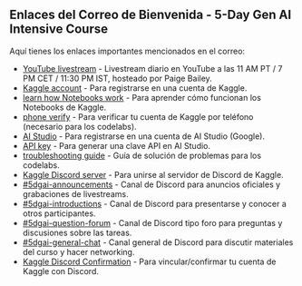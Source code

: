## Enlaces del Correo de Bienvenida - 5-Day Gen AI Intensive Course

Aquí tienes los enlaces importantes mencionados en el correo:

* [YouTube livestream](https://notifications.googleapis.com/email/redirect?t=AFG8qyX8kGCpAkYZq_fd7sim8jtaRj2xP1kyH68ElLc-khhMXuIuO42isqpKD0xT6IgKS8uWxeHmmcT_xwc50w9SF7SrjVN71A_90xjarSDPHnz0SECKH-xD-TxzFdl9bpUzXRI96VvJLItWkRbHaLY-0wPEfwPTfTznZIeqPcK2wHubMVxTrASbZGKAr8jYc0lqXE2RwgK-4jLqGws_EN-SOzp7ZrbgwRMqTPi5IICGdWc2_tlp-SsmK9kgedfRZZF9_g&r=eJzLKCkpKLbS1y8vL9erzC8tKU1K1UvOz9V3yE5MT89JBQC8ZAuz&s=ALHZ2r6u5fx6Nky5eTuczUjPR0P1) - Livestream diario en YouTube a las 11 AM PT / 7 PM CET / 11:30 PM IST, hosteado por Paige Bailey.
* [Kaggle account](https://notifications.googleapis.com/email/redirect?t=AFG8qyV48DbutPzMm938-FsIH_HyJhWiox7vV8GZqatVD1jp0z1T9GFyN2Eh-ETpPbRTE0nXm5Wtymvyr5Wq3tkvU8Ecx7bZSIJkcdwALJyOs5tjAI7aEtahPQtYhmzKud2GmW_wPSSc7KDtHd8xe07Rg1Eq6wgw4CTdRFshjpTVEjClp_hFcu1SoaGgUevKyTfvnBJ05nps4f4y5OQtIhpk9CDySmBq4TP53F3pHZEcFsea1xM72xX9mAgy7eO6mbFfPA&r=eJzLKCkpKLbS1y8vL9fLTkxPz0nVS87P1QcAZ1kIZg&s=ALHZ2r4-HlTAF2Z9oQp1i2QSLLCf) - Para registrarse en una cuenta de Kaggle.
* [learn how Notebooks work](https://notifications.googleapis.com/email/redirect?t=AFG8qyWKeCgNELt44fepO0yI3MCAvH9NzWpq1J9KtfYj5VRpoGgLYOP_gSdZ4NIfg1xo5yRRhj_f5a9wY2Rxjd4orVRPpZT_IRim9GzIae0sWF3E1aHmxsTyFBnf3zsoMsVa2WDOxNt4Rkc6vnCqLPc8CH1VlNR66gdQmwVj2RKa7uOBuW9QIbPFhtIZ8rH5pKFXJcdKd6evpWN2OQAtAaZcNblFzLr7O2bELHqWkcvlTsJnyoA8Aq1v6-ySrI_hq6kDDw&r=eJzLKCkpKLbS1y8vL9fLTkxPz0nVS87P1U_JTy7Wz8svSU3Kz88uBgAGng4S&s=ALHZ2r6g_-BUxkd4KOyP76cwcJBY) - Para aprender cómo funcionan los Notebooks de Kaggle.
* [phone verify](https://notifications.googleapis.com/email/redirect?t=AFG8qyVHAgSfUA2x23MO_DBoWIFAsSzamFBxGFv47GeTrIlFWw25yj5NYCOzdjRQcwdKKlW8cFMXwL2L5k13jBn-vp_v9pCDZvwgiPbhphzXetz76Fvo9AisJfwksP8FiXyRGBQqovVrr12VlWgMMCk98Ecdinqwf09XWMjnYX6-yUM_QtBs7huUU0HS5wN6QiJqP_Hly5uNA-YNVAYN070ErlRdU7ZMeGkD0CHxptFHm_J0E_3vOKHrGK7HluaKBljhHw&r=eJzLKCkpKLbS1y8vL9fLTkxPz0nVS87P1S9OLSnJzEsvBgC6DwvX&s=ALHZ2r5lgLLKjSuub-nlnMcrKVTl) - Para verificar tu cuenta de Kaggle por teléfono (necesario para los codelabs).
* [AI Studio](https://notifications.googleapis.com/email/redirect?t=AFG8qyXXl_ioyRtYHj1xh6uSXPCICEXM7OUCtrk15wgPk5Oljo3QItrq-ngTTUN2fBRWrcmbxr-dSXmWPLEVBNSkX0BM_ihXHyHQfbeMdWKuFu9D4Pghq479uYfoaAMPAEKVC7pgIuH5hXExrPJhmioSZ9bPurM4JOx67DZSxvUpEO_cNTvcCIzuW_EJ5MwiJoIL0tkd5Qi_0vvxdT1LLy4ItMm2A4iWgg39OIsvmG8m341ilfqrBnNOWFP7gorBMTU2pw&r=eJzLKCkpKLbS10_MLC4pTcnM10vPz0_PSdVLzs8FAI-4CkY&s=ALHZ2r67ft6Smn1owVo33c_bQwhM) - Para registrarse en una cuenta de AI Studio (Google).
* [API key](https://notifications.googleapis.com/email/redirect?t=AFG8qyVvGYOOePvsGIz9GSJ2Jn6iAdTHq5crAZggRr9Fg1XdpqXe2225roh4WJGc5n51RSQQwro-KTDaEsBX2skHF0CrNb1IjY68HZ3a3PZZB_NYFvP1rN1qanswWH4yYzMvIKVKzGEqwcZlV81vGYde4aTB6HuXlkJyRyC9PRoU_iUThaZ5JIGbL83Nle7u-b83GMTYb_BJe70Ued1hE8luUGbT6M0ucfLb9lhvQrzpPUz5NT2cKXb3aOdbcgQ8qXbQCg&r=eJzLKCkpKLbS10_MLC4pTcnM10vPz0_PSdVLzs_VTywoAOLM7NRKABfvDmg&s=ALHZ2r7Cwi2fN0pjaov_4wXgLpbz) - Para generar una clave API en AI Studio.
* [troubleshooting guide](https://notifications.googleapis.com/email/redirect?t=AFG8qyXsZYQxt8IIdi1upiSdcdAM6ARQvV66pjbWj0VyYqxgylk8jrdtuOoCGDzimE0c4X2ke5jiyV7F8SQ8ROIWJVnZyyyue25DIu_OanXsWlNsBEaisQmvLcAdwfhgdHS48z4rMWDCaihWT87RR5B8EA3OrxMTVsL_V8kU4EyYG6hvtG998JO8j4X8TBRLReu-8P3XNRHs8fj7JUU-iNX306egmf05KzMExrIu1Vec2pK8f6w14h1BVWOU69Z_aomnkg&r=eJwFwVsSgCAIAMATIX53G1JSxwcFNE63b7e633Yg7r1Dp1IGhyQTk2TGSdqbVVbGTB9EcJX3HGxVxNsqQCvDRY_hD58qGiE&s=ALHZ2r660wnCKrYMIZX-9Kd-SQ78) - Guía de solución de problemas para los codelabs.
* [Kaggle Discord server](https://notifications.googleapis.com/email/redirect?t=AFG8qyV6wcG7Wsf8WRxRsABarpzn2aXq0PJd0I3U_89_-FueFq4hJVVaYbhSl5rdA5mNVcemHnkWTbFv3cHNn69zPYhfX4lC7PzlACztAoY_hLtMJ2abaLRnZP-EIfi1h04Rth52J24MbE2nC6qXBeWtRqgz22gfh6wsV_aRc744_tD9GW2QhTrwu4ZOBNLKJFeMcaLy4k-79ZmzJV7zxC2zOvFCBF1dTD6ZOqcLt55jlX-U1cJEsx8KE7kaCoYBL_r6pA&r=eJzLKCkpsNLXT8ksTs4vStFLT9fPTkxPz0kFAG3CCNc&s=ALHZ2r6CRzfOscqpK3JwpiXxZ-Wr) - Para unirse al servidor de Discord de Kaggle.
* [#5dgai-announcements](https://notifications.googleapis.com/email/redirect?t=AFG8qyXQeQV6utu-eR1OTmsI5kjqST_vP9SPLdaSQ1a209n4cG8zfyUNEARsXn6Bx0AhkCJo1jUnm8aYlKI2t16ctJAAkj2XinqtPVhTLUbrUqPbJeXIZITnQ3o8dEI49Za_wEtPDi8C7wvy7WN31h9CsU4psRa6ArSka6TAw5uN-xynbQk1-YN82zRuwNU0CESKvxXHbfj4VwHf-0y41Zb_-9lo6fVDlpnnfOfHrEOQLgjb_03CghKp5YRiiy7ZMlEqEg&r=eJwFwQsKgCAQBcAbte-t-NluExoYlEbr_Wmmr_X6LtIur_NrW52P1H6Mcd4uJKhEUSvIFhMBYUDUYKkExgRmhf7jVRKX&s=ALHZ2r6rl5-meAuwsoTXgC18PX6q) - Canal de Discord para anuncios oficiales y grabaciones de livestreams.
* [#5dgai-introductions](https://notifications.googleapis.com/email/redirect?t=AFG8qyX_GDzCKCTjs07Ky2-s-vfEc66rR2--eU2VsHa1JU-PXLICGQhx2VOe7Qw2ty01k54BWAwdr2qhO_Oy_J98icuqWa1BwofZ09fna12AUhPN8NkKGBfKFXz3QgtfwphMDaXgPS_ULANwmBBZ2RrLClvJx4OzRkPL8D5vYutZEd5hHHho72y39dT_8zZqIVWd1JmydkpnJD5D0mK5Omm3JtGe6oH-Rxh2ZHeMmP3yEer6xoFElrP1U3JYSolviQRLsA&r=eJzLKCkpKLbS10_JLE7OL0rRS0_Xj3AKCaw0T3YHAInsCXg&s=ALHZ2r4RR69XFTC3EQRkKYfpSkkh) - Canal de Discord para presentarse y conocer a otros participantes.
* [#5dgai-question-forum](https://notifications.googleapis.com/email/redirect?t=AFG8qyXSJAyYPYk5R0zrKfU1ZwCBbG-0f-qbm0lAdaqBr6CMydWT1-Pa_na_k1um-l5zXGGPKo6t4Zk-lEHNmwdoBhYbmmtcCt8GkLTAdfo2hwtDpWUuMI2n1MjPjbdPs70ZLUeTl2eNaXndwYRyThD9pnAaXxBR8HdvHwDYszENWaK4k5tdruWNz5D4gmwjAx6mDbtmXnbQF2-EELmojY0ZAxOLYVBRPCdvLmGElVEzZPl-k9-Ik8KiJOcvaZ0ZNSduaA&r=eJwFwQEKgCAQBMAfdbt65tlvQgWD0kj_TzNtrXceIuWaeXxly-OR3M7e6z2FBB1hLhliCjsBoUcI0RQGdVD6pD_jUBKb&s=ALHZ2r5URvIpErNuZ6UcQUquxxF_) - Canal de Discord tipo foro para preguntas y discusiones sobre las tareas.
* [#5dgai-general-chat](https://notifications.googleapis.com/email/redirect?t=AFG8qyVP_h2pkU0eNuXKCO_KdG287_G2ysonrAnATvMU-HZxmsBySSMiT2FecSBIrcidVxKRYiI4C5AySGavQPYJ2-Heppe89uNP3QlBu1YkrFi5wXVkEQVE4gzcXO4Kle7uGhc7NARwknow5M-HHzHGNOaFfkxt2PaIeX-u6MKrJ1FW75L94byj5j9dy8LNawFMTQwAUcM01JYMM87lijpCsjyuvYWoPWMllNKXaQPdvWzh-_ERfywCCyO-EZnSxgxpQw&r=eJwFwYENgCAMBMCN7D_VQt3GgAkmCkbYP97VOd-xi5Rr5P6VJfdHcj1aO-8hJBiIFDwh-mYEhApdNamRjDBX0x_jEBKb&s=ALHZ2r4YRrXJLGPSuyJECwG8eCdE) - Canal general de Discord para discutir materiales del curso y hacer networking.
* [Kaggle Discord Confirmation](https://notifications.googleapis.com/email/redirect?t=AFG8qyXpUlZSiPA1EbQt9xgTC3CvR_ENgIfKEPhyq5yONlkC9AHl-3esEyKaF6znBRdzOkvMxiKA6tvdAQ6vgf86AzWU4R6XPm037wqLUkuoPOTqEYrpo2iLnnN567z08hSWFtm1NSiobzaaFRsMYXUAvtOGtM0vTfxH7PeAesrqmayo0MprwK8_mA7uFKdw26R1WUcmcwyipGCEEwXRIRo9hMvgCKIFvVkHXEPyJQnxfrj3B09iuztDAWP_QpYZWbtiQQ&r=eJzLKCkpKLbS189OTE_PSdVLzs_VT8ksTs4vStFPzs9LyyzKTSzJzM8DACM-DvM&s=ALHZ2r69yKUPBbZR98Ma4VSb6ikg) - Para vincular/confirmar tu cuenta de Kaggle con Discord.
